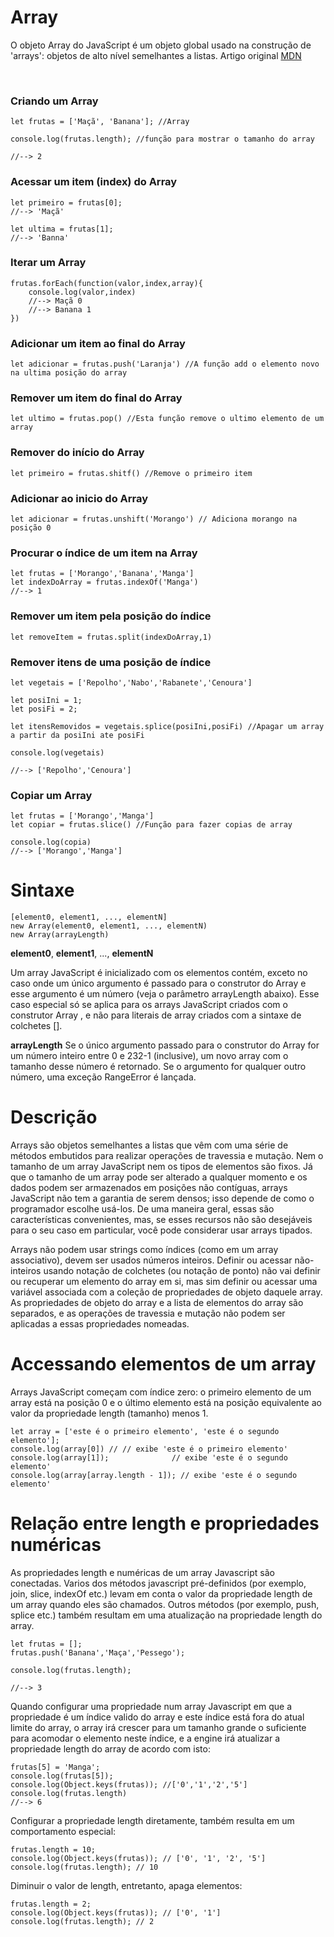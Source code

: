 # Array

O objeto Array do JavaScript é um objeto global usado na construção de 'arrays': objetos de alto nível semelhantes a listas.
Artigo original [MDN](https://developer.mozilla.org/pt-BR/docs/Web/JavaScript/Reference/Global_Objects/Array)


<br>

### Criando um Array

```
let frutas = ['Maçã', 'Banana']; //Array

console.log(frutas.length); //função para mostrar o tamanho do array

//--> 2
```

### Acessar um item (index) do Array

```
let primeiro = frutas[0];
//--> 'Maçã'

let ultima = frutas[1];
//--> 'Banna'
```

### Iterar um Array

```
frutas.forEach(function(valor,index,array){
    console.log(valor,index)
    //--> Maçã 0
    //--> Banana 1
})
```

### Adicionar um item ao final do Array

```
let adicionar = frutas.push('Laranja') //A função add o elemento novo na ultima posição do array 
```

### Remover um item do final do Array

```
let ultimo = frutas.pop() //Esta função remove o ultimo elemento de um array
```

### Remover do início do Array 
```
let primeiro = frutas.shitf() //Remove o primeiro item
```

### Adicionar ao inicio do Array

```
let adicionar = frutas.unshift('Morango') // Adiciona morango na posição 0
```

### Procurar o índice de um item na Array

```
let frutas = ['Morango','Banana','Manga']
let indexDoArray = frutas.indexOf('Manga')
//--> 1
```

### Remover um item pela posição do índice

```
let removeItem = frutas.split(indexDoArray,1)
```

### Remover itens de uma posição de índice

```
let vegetais = ['Repolho','Nabo','Rabanete','Cenoura']

let posiIni = 1;
let posiFi = 2; 

let itensRemovidos = vegetais.splice(posiIni,posiFi) //Apagar um array a partir da posiIni ate posiFi

console.log(vegetais)

//--> ['Repolho','Cenoura']
```

### Copiar um Array

```
let frutas = ['Morango','Manga']
let copiar = frutas.slice() //Função para fazer copias de array

console.log(copia)
//--> ['Morango','Manga'] 
```

# Sintaxe

```
[element0, element1, ..., elementN]
new Array(element0, element1, ..., elementN)
new Array(arrayLength)
```

__element0__, __element1__, ..., __elementN__

Um array JavaScript é inicializado com os elementos contém, exceto no caso onde um único argumento é passado para o construtor do Array e esse argumento é um número (veja o parâmetro arrayLength abaixo). Esse caso especial só se aplica para os arrays JavaScript criados com o construtor Array , e não para literais de array criados com a sintaxe de colchetes [].

__arrayLength__
Se o único argumento passado para o construtor do Array for um número inteiro entre 0 e 232-1 (inclusive), um novo array com o tamanho desse número é retornado. Se o argumento for qualquer outro número, uma exceção RangeError é lançada.

# Descrição

Arrays são objetos semelhantes a listas que vêm com uma série de métodos embutidos para realizar operações de travessia e mutação. Nem o tamanho de um array JavaScript nem os tipos de elementos são fixos. Já que o tamanho de um array pode ser alterado a qualquer momento e os dados podem ser armazenados em posições não contíguas, arrays JavaScript não tem a garantia de serem densos; isso depende de como o programador escolhe usá-los. De uma maneira geral, essas são características convenientes, mas, se esses recursos não são desejáveis para o seu caso em particular, você pode considerar usar arrays tipados.

Arrays não podem usar strings como índices (como em um array associativo), devem ser usados números inteiros. Definir ou acessar não-inteiros usando notação de colchetes (ou notação de ponto) não vai definir ou recuperar um elemento do array em si, mas sim definir ou acessar uma variável associada com a coleção de propriedades de objeto daquele array. As propriedades de objeto do array e a lista de elementos do array são separados, e as operações de travessia e mutação não podem ser aplicadas a essas propriedades nomeadas.

# Accessando elementos de um array 

Arrays JavaScript começam com índice zero: o primeiro elemento de um array está na posição 0 e o último elemento está na  posição equivalente ao valor da propriedade length (tamanho) menos 1.

```
let array = ['este é o primeiro elemento', 'este é o segundo elemento'];
console.log(array[0]) // // exibe 'este é o primeiro elemento'
console.log(array[1]);              // exibe 'este é o segundo elemento'
console.log(array[array.length - 1]); // exibe 'este é o segundo elemento'
```

# Relação entre length e propriedades numéricas

As propriedades length e numéricas de um array Javascript são conectadas. Varios dos métodos javascript pré-definidos (por exemplo, join, slice, indexOf etc.) levam em conta o valor da propriedade length de um array quando eles são chamados. Outros métodos (por exemplo, push, splice etc.) também resultam em uma atualização na propriedade length do array.

```
let frutas = [];
frutas.push('Banana','Maça','Pessego');

console.log(frutas.length);

//--> 3
```

Quando configurar uma propriedade num array Javascript em que a propriedade é um índice valido do array e este índice está fora do atual limite do array, o array irá crescer para um tamanho grande o suficiente para acomodar o elemento neste índice, e a engine irá atualizar a propriedade length do array de acordo com isto:

```
frutas[5] = 'Manga';
console.log(frutas[5]);
console.log(Object.keys(frutas)); //['0','1','2','5']
console.log(frutas.length) 
//--> 6
```

Configurar a propriedade length diretamente, também resulta em um comportamento especial:

```
frutas.length = 10;
console.log(Object.keys(frutas)); // ['0', '1', '2', '5']
console.log(frutas.length); // 10
```

Diminuir o valor de length, entretanto, apaga elementos:

```
frutas.length = 2;
console.log(Object.keys(frutas)); // ['0', '1']
console.log(frutas.length); // 2
```
